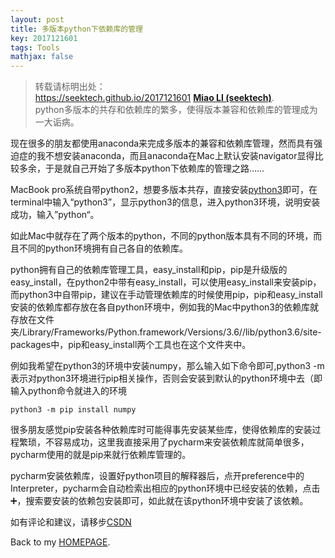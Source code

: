 ```yaml
---
layout: post
title: 多版本python下依赖库的管理
key: 2017121601
tags: Tools
mathjax: false
---
```


>转载请标明出处：  
>https://seektech.github.io/2017121601 [**Miao LI (seektech)**](https://seektech.github.io/2017121601).  
>python多版本的共存和依赖库的繁多，使得版本兼容和依赖库的管理成为一大诟病。

现在很多的朋友都使用anaconda来完成多版本的兼容和依赖库管理，然而具有强迫症的我不想安装anaconda，而且anaconda在Mac上默认安装navigator显得比较多余，于是就自己开始了多版本python下依赖库的管理之路…...

MacBook pro系统自带python2，想要多版本共存，直接安装[python3](https://www.python.org/downloads/)即可，在terminal中输入“python3”，显示python3的信息，进入python3环境，说明安装成功，输入”python“。

如此Mac中就存在了两个版本的python，不同的python版本具有不同的环境，而且不同的python环境拥有自己各自的依赖库。

python拥有自己的依赖库管理工具，easy_install和pip，pip是升级版的easy_install，在python2中带有easy_install，可以使用easy_install来安装pip，而python3中自带pip，建议在手动管理依赖库的时候使用pip，pip和easy_install安装的依赖库都存放在各自python环境中，例如我的Mac中python3的依赖库就存放在文件夹/Library/Frameworks/Python.framework/Versions/3.6//lib/python3.6/site-packages中，pip和easy_install两个工具也在这个文件夹中。

例如我希望在python3的环境中安装numpy，那么输入如下命令即可,python3 -m 表示对python3环境进行pip相关操作，否则会安装到默认的python环境中去（即输入python命令就进入的环境

``` python3 -m pip install numpy ```

很多朋友感觉pip安装各种依赖库时可能得事先安装某些库，使得依赖库的安装过程繁琐，不容易成功，这里我直接采用了pycharm来安装依赖库就简单很多，pycharm使用的就是pip来就行依赖库管理的。

pycharm安装依赖库，设置好python项目的解释器后，点开preference中的Interpreter，pycharm会自动检索出相应的python环境中已经安装的依赖，点击➕，搜索要安装的依赖包安装即可，如此就在该python环境中安装了该依赖。

如有评论和建议，请移步[CSDN](http://blog.csdn.net/u013413471/article/details/78821680)  

Back to my [HOMEPAGE](index).